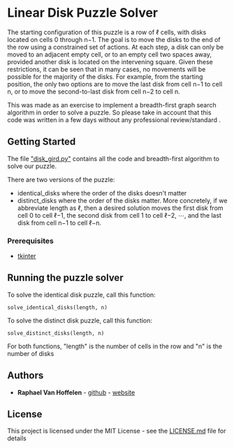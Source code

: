 # Linear Disk Puzzle Solver

The starting configuration of this puzzle is a row of ℓ cells, with disks located on cells 0 through n−1. The goal is to move the disks to the end of the row using a constrained set of actions. At each step, a disk can only be moved to an adjacent empty cell, or to an empty cell two spaces away, provided another disk is located on the intervening square. Given these restrictions, it can be seen that in many cases, no movements will be possible for the majority of the disks. For example, from the starting position, the only two options are to move the last disk from cell n−1 to cell n, or to move the second-to-last disk from cell n−2 to cell n.

This was made as an exercise to implement a breadth-first graph search algorithm in order to solve a puzzle. So please take in account that this code was written in a few days without any professional review/standard .

## Getting Started

The file ["disk_gird.py"](disk_gird.py) contains all the code and breadth-first algorithm to solve our puzzle.

There are two versions of the puzzle:

- identical_disks where the order of the disks doesn't matter
- distinct_disks where the order of the disks matter. More concretely, if we abbreviate length as ℓ, then a desired solution moves the first disk from cell 0 to cell ℓ−1, the second disk from cell 1 to cell ℓ−2, ⋯, and the last disk from cell n−1 to cell ℓ−n.

### Prerequisites

- [tkinter](https://docs.python.org/3/library/tkinter.html)

## Running the puzzle solver

To solve the identical disk puzzle, call this function:

```[python]
solve_identical_disks(length, n)
```

To solve the distinct disk puzzle, call this function:

```[python]
solve_distinct_disks(length, n)
```

For both functions, "length" is the number of cells in the row and "n" is the number of disks

## Authors

- **Raphael Van Hoffelen** - [github](https://github.com/dskart) - [website](https://www.raphaelvanhoffelen.com/)

## License

This project is licensed under the MIT License - see the [LICENSE.md](LICENSE.md) file for details
